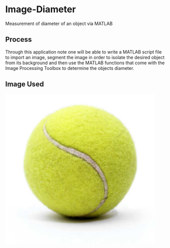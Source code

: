 # Image-Diameter
Measurement of diameter of an object via MATLAB

## Process
Through this application note one will be able to write a MATLAB script file to import an image,
segment the image in order to isolate the desired object from its background and then use the
MATLAB functions that come with the Image Processing Toolbox to determine the objects
diameter. 

## Image Used
![image used](https://github.com/souvik0306/Image-Diameter/blob/main/ball.jpg?raw=true)
